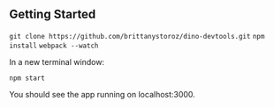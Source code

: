 ## Getting Started

`git clone https://github.com/brittanystoroz/dino-devtools.git`
`npm install`
`webpack --watch`

In a new terminal window:

`npm start`

You should see the app running on localhost:3000.
